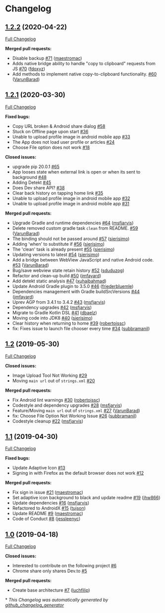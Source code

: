 # Changelog

## [1.2.2](https://github.com/thepracticaldev/DEV-Android/tree/1.2.2) (2020-04-22)

[Full Changelog](https://github.com/thepracticaldev/DEV-Android/compare/1.2.1...1.2.2)

**Merged pull requests:**

- Disable backup [\#71](https://github.com/thepracticaldev/DEV-Android/pull/71) ([maestromac](https://github.com/maestromac))
- Adds native bridge ability to handle "copy to clipboard" requests from JS [\#70](https://github.com/thepracticaldev/DEV-Android/pull/70) ([fdoxyz](https://github.com/fdoxyz))
- Add methods to implement native copy-to-clipboard functionality. [\#60](https://github.com/thepracticaldev/DEV-Android/pull/60) ([VarunBarad](https://github.com/VarunBarad))

## [1.2.1](https://github.com/thepracticaldev/DEV-Android/tree/1.2.1) (2020-03-30)

[Full Changelog](https://github.com/thepracticaldev/DEV-Android/compare/1.2...1.2.1)

**Fixed bugs:**

- Copy URL broken & Android share dialog [\#58](https://github.com/thepracticaldev/DEV-Android/issues/58)
- Stuck on Offline page upon start [\#36](https://github.com/thepracticaldev/DEV-Android/issues/36)
- Unable to upload profile image in android mobile app [\#33](https://github.com/thepracticaldev/DEV-Android/issues/33)
- The App does not load user profile or articles [\#24](https://github.com/thepracticaldev/DEV-Android/issues/24)
- Choose File option does not work [\#18](https://github.com/thepracticaldev/DEV-Android/issues/18)

**Closed issues:**

- upgrade pip 20.0.1 [\#65](https://github.com/thepracticaldev/DEV-Android/issues/65)
- App looses state when external link is open or when its sent to background [\#48](https://github.com/thepracticaldev/DEV-Android/issues/48)
- Adding Detekt [\#45](https://github.com/thepracticaldev/DEV-Android/issues/45)
- Does Dev share API?  [\#38](https://github.com/thepracticaldev/DEV-Android/issues/38)
- Clear back history on tapping home link [\#35](https://github.com/thepracticaldev/DEV-Android/issues/35)
- Unable to upload profile image in android mobile app [\#32](https://github.com/thepracticaldev/DEV-Android/issues/32)
- Unable to upload profile image in android mobile app [\#31](https://github.com/thepracticaldev/DEV-Android/issues/31)

**Merged pull requests:**

- Upgrade Gradle and runtime dependencies [\#64](https://github.com/thepracticaldev/DEV-Android/pull/64) ([msfjarvis](https://github.com/msfjarvis))
- Delete removed custom gradle task `clean` from README. [\#59](https://github.com/thepracticaldev/DEV-Android/pull/59) ([VarunBarad](https://github.com/VarunBarad))
- The binding should not be passed around [\#57](https://github.com/thepracticaldev/DEV-Android/pull/57) ([sierisimo](https://github.com/sierisimo))
- Adding 'when' to substitute if [\#56](https://github.com/thepracticaldev/DEV-Android/pull/56) ([sierisimo](https://github.com/sierisimo))
- The 'clean' task is already present [\#55](https://github.com/thepracticaldev/DEV-Android/pull/55) ([sierisimo](https://github.com/sierisimo))
- Updating versions to latest [\#54](https://github.com/thepracticaldev/DEV-Android/pull/54) ([sierisimo](https://github.com/sierisimo))
- Add a bridge between WebView JavaScript and native Android code. [\#53](https://github.com/thepracticaldev/DEV-Android/pull/53) ([VarunBarad](https://github.com/VarunBarad))
- Bug/save webview state retain history [\#52](https://github.com/thepracticaldev/DEV-Android/pull/52) ([sduduzog](https://github.com/sduduzog))
- Refactor and clean-up build [\#50](https://github.com/thepracticaldev/DEV-Android/pull/50) ([jmfayard](https://github.com/jmfayard))
- Add detekt static analysis [\#47](https://github.com/thepracticaldev/DEV-Android/pull/47) ([xuhaibahmad](https://github.com/xuhaibahmad))
- Update Android Gradle plugin to 3.5.0 [\#46](https://github.com/thepracticaldev/DEV-Android/pull/46) ([friederbluemle](https://github.com/friederbluemle))
- Dependencies management with Gradle buildSrcVersions [\#44](https://github.com/thepracticaldev/DEV-Android/pull/44) ([jmfayard](https://github.com/jmfayard))
- Uprev AGP from 3.4.1 to 3.4.2 [\#43](https://github.com/thepracticaldev/DEV-Android/pull/43) ([msfjarvis](https://github.com/msfjarvis))
- Dependency upgrades [\#42](https://github.com/thepracticaldev/DEV-Android/pull/42) ([msfjarvis](https://github.com/msfjarvis))
- Migrate to Gradle Kotlin DSL [\#41](https://github.com/thepracticaldev/DEV-Android/pull/41) ([dbaelz](https://github.com/dbaelz))
- Moving code into JDK8 [\#40](https://github.com/thepracticaldev/DEV-Android/pull/40) ([sierisimo](https://github.com/sierisimo))
- Clear history when returning to home [\#39](https://github.com/thepracticaldev/DEV-Android/pull/39) ([robertoissc](https://github.com/robertoissc))
- fix: Fixes issue to launch file chooser every time [\#34](https://github.com/thepracticaldev/DEV-Android/pull/34) ([subbramanil](https://github.com/subbramanil))

## [1.2](https://github.com/thepracticaldev/DEV-Android/tree/1.2) (2019-05-30)

[Full Changelog](https://github.com/thepracticaldev/DEV-Android/compare/1.1...1.2)

**Closed issues:**

- Image Upload Tool Not Working [\#29](https://github.com/thepracticaldev/DEV-Android/issues/29)
- Moving `main url` out of `strings.xml` [\#20](https://github.com/thepracticaldev/DEV-Android/issues/20)

**Merged pull requests:**

- Fix Android lint warnings [\#30](https://github.com/thepracticaldev/DEV-Android/pull/30) ([robertoissc](https://github.com/robertoissc))
- Codestyle and dependency upgrades [\#28](https://github.com/thepracticaldev/DEV-Android/pull/28) ([msfjarvis](https://github.com/msfjarvis))
- Feature/Moving `main url` out of `strings.xml` [\#27](https://github.com/thepracticaldev/DEV-Android/pull/27) ([VarunBarad](https://github.com/VarunBarad))
- fix: Choose File Option Not Working Issue [\#26](https://github.com/thepracticaldev/DEV-Android/pull/26) ([subbramanil](https://github.com/subbramanil))
- Codestyle cleanup [\#22](https://github.com/thepracticaldev/DEV-Android/pull/22) ([msfjarvis](https://github.com/msfjarvis))

## [1.1](https://github.com/thepracticaldev/DEV-Android/tree/1.1) (2019-04-30)

[Full Changelog](https://github.com/thepracticaldev/DEV-Android/compare/1.0...1.1)

**Fixed bugs:**

- Update Adaptive Icon [\#13](https://github.com/thepracticaldev/DEV-Android/issues/13)
- Signing in with Firefox as the default browser does not work [\#12](https://github.com/thepracticaldev/DEV-Android/issues/12)

**Merged pull requests:**

- Fix sign in issue [\#21](https://github.com/thepracticaldev/DEV-Android/pull/21) ([maestromac](https://github.com/maestromac))
- Set adaptive icon background to black and update readme [\#19](https://github.com/thepracticaldev/DEV-Android/pull/19) ([jhw866](https://github.com/jhw866))
- Update dependencies [\#16](https://github.com/thepracticaldev/DEV-Android/pull/16) ([msfjarvis](https://github.com/msfjarvis))
- Refactored to AndroidX [\#15](https://github.com/thepracticaldev/DEV-Android/pull/15) ([tujson](https://github.com/tujson))
- Update README [\#9](https://github.com/thepracticaldev/DEV-Android/pull/9) ([maestromac](https://github.com/maestromac))
- Code of Conduct [\#8](https://github.com/thepracticaldev/DEV-Android/pull/8) ([jessleenyc](https://github.com/jessleenyc))

## [1.0](https://github.com/thepracticaldev/DEV-Android/tree/1.0) (2019-04-18)

[Full Changelog](https://github.com/thepracticaldev/DEV-Android/compare/c5252691c5d8befa7555399e7dbec2ec36209db3...1.0)

**Closed issues:**

- Interested to contribute on the following project [\#6](https://github.com/thepracticaldev/DEV-Android/issues/6)
- Chrome share only shares Dev.to [\#5](https://github.com/thepracticaldev/DEV-Android/issues/5)

**Merged pull requests:**

- Create base architecture [\#7](https://github.com/thepracticaldev/DEV-Android/pull/7) ([luchfilip](https://github.com/luchfilip))



\* *This Changelog was automatically generated by [github_changelog_generator](https://github.com/github-changelog-generator/github-changelog-generator)*
